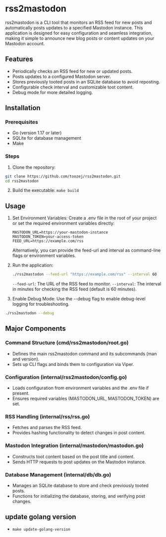 # rss2mastodon

rss2mastodon is a CLI tool that monitors an RSS feed for new posts and automatically posts updates to a specified Mastodon instance. This application is designed for easy configuration and seamless integration, making it simple to announce new blog posts or content updates on your Mastodon account.

## Features
- Periodically checks an RSS feed for new or updated posts.
- Posts updates to a configured Mastodon server.
- Stores previously tooted posts in an SQLite database to avoid reposting.
- Configurable check interval and customizable toot content.
- Debug mode for more detailed logging.

## Installation
### Prerequisites
- Go (version 1.17 or later)
- SQLite for database management
- Make

### Steps
1.	Clone the repository:
```bash
git clone https://github.com/toozej/rss2mastodon.git
cd rss2mastodon
```

2.	Build the executable:
`make build`

## Usage
1.	Set Environment Variables:
    Create a .env file in the root of your project or set the required environment variables directly:

    ```
    MASTODON_URL=https://your-mastodon-instance
    MASTODON_TOKEN=your-access-token
    FEED_URL=https://example.com/rss
    ```

    Alternatively, you can provide the feed-url and interval as command-line flags or environment variables.
2.	Run the application:
    ```bash
    ./rss2mastodon --feed-url "https://example.com/rss" --interval 60
    ```

    `--feed-url`: The URL of the RSS feed to monitor.
    `--interval`: The interval in minutes for checking the RSS feed (default is 60 minutes).

3. Enable Debug Mode:
Use the --debug flag to enable debug-level logging for troubleshooting.
```bash
./rss2mastodon --debug
```


## Major Components
### Command Structure (cmd/rss2mastodon/root.go)
- Defines the main rss2mastodon command and its subcommands (man and version).
- Sets up CLI flags and binds them to configuration via Viper.

### Configuration (internal/rss2mastodon/config.go)
- Loads configuration from environment variables and the .env file if present.
- Ensures required variables (MASTODON_URL, MASTODON_TOKEN) are set.

### RSS Handling (internal/rss/rss.go)
- Fetches and parses the RSS feed.
- Provides hashing functionality to detect changes in post content.

### Mastodon Integration (internal/mastodon/mastodon.go)
- Constructs toot content based on the post title and content.
- Sends HTTP requests to post updates on the Mastodon instance.

### Database Management (internal/db/db.go)
- Manages an SQLite database to store and check previously tooted posts.
- Functions for initializing the database, storing, and verifying post changes.

## update golang version
- `make update-golang-version`
